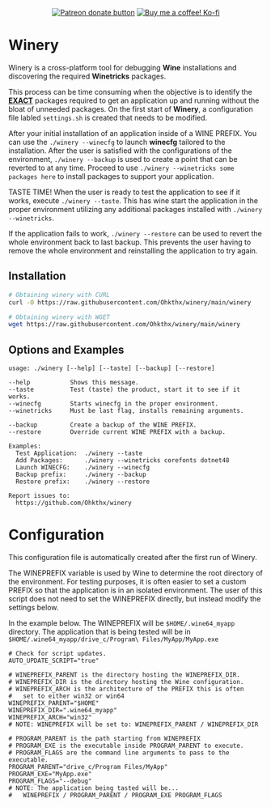 <p align="center">
    <a href="https://patreon.com/ohkthx" title="Donate to this project using Patreon">
        <img src="https://img.shields.io/badge/patreon-donate-red.svg?style=for-the-badge&logo=patreon"
            alt="Patreon donate button"></a>
    <a href="https://ko-fi.com/G2G0J79MY" title="Donate to this project using Ko-fi">
        <img src="https://img.shields.io/badge/kofi-donate-ffffff.svg?style=for-the-badge&logo=kofi"
            alt="Buy me a coffee! Ko-fi"></a>
</p>

# Winery
Winery is a cross-platform tool for debugging **Wine** installations and discovering the required **Winetricks** packages.

This process can be time consuming when the objective is to identify the <ins>**EXACT**</ins> packages required to get an application up and running without the bloat of unneeded packages. On the first start of **Winery**, a configuration file labled `settings.sh` is created that needs to be modified.

After your initial installation of an application inside of a WINE PREFIX. You can use the `./winery --winecfg` to launch **winecfg** tailored to the installation. After the user is satisfied with the configurations of the environment, `./winery --backup` is used to create a point that can be reverted to at any time. Proceed to use `./winery --winetricks some packages here` to install packages to support your application. 

TASTE TIME! When the user is ready to test the application to see if it works, execute `./winery --taste`. This has wine start the application in the proper environment utilizing any additional packages installed with `./winery --winetricks`. 

If the application fails to work, `./winery --restore` can be used to revert the whole environment back to last backup. This prevents the user having to remove the whole environment and reinstalling the application to try again.

## Installation
```bash
# Obtaining winery with CURL
curl -O https://raw.githubusercontent.com/Ohkthx/winery/main/winery

# Obtaining winery with WGET
wget https://raw.githubusercontent.com/Ohkthx/winery/main/winery
```

## Options and Examples
```
usage: ./winery [--help] [--taste] [--backup] [--restore]

--help           Shows this message.
--taste          Test (taste) the product, start it to see if it works.
--winecfg        Starts winecfg in the proper environment.
--winetricks     Must be last flag, installs remaining arguments.

--backup         Create a backup of the WINE PREFIX.
--restore        Override current WINE PREFIX with a backup.

Examples:
  Test Application:  ./winery --taste
  Add Packages:      ./winery --winetricks corefonts dotnet48
  Launch WINECFG:    ./winery --winecfg
  Backup prefix:     ./winery --backup
  Restore prefix:    ./winery --restore

Report issues to:
  https://github.com/Ohkthx/winery
```

# Configuration

This configuration file is automatically created after the first run of Winery.

The WINEPREFIX variable is used by Wine to determine the root directory of the environment. For testing purposes, it is often easier to set a custom PREFIX so that the application is in an isolated environment. The user of this script does not need to set the WINEPREFIX directly, but instead modify the settings below.

In the example below. The WINEPREFIX will be `$HOME/.wine64_myapp` directory. The application that is being tested will be in `$HOME/.wine64_myapp/drive_c/Program\ Files/MyApp/MyApp.exe`

```
# Check for script updates.
AUTO_UPDATE_SCRIPT="true"

# WINEPREFIX_PARENT is the directory hosting the WINEPREFIX_DIR.
# WINEPREFIX_DIR is the directory hosting the Wine configuration.
# WINEPREFIX_ARCH is the architecture of the PREFIX this is often
#   set to either win32 or win64
WINEPREFIX_PARENT="$HOME"
WINEPREFIX_DIR=".wine64_myapp"
WINEPREFIX_ARCH="win32"
# NOTE: WINEPREFIX will be set to: WINEPREFIX_PARENT / WINEPREFIX_DIR

# PROGRAM_PARENT is the path starting from WINEPREFIX
# PROGRAM_EXE is the executable inside PROGRAM_PARENT to execute.
# PROGRAM_FLAGS are the command line arguments to pass to the executable.
PROGRAM_PARENT="drive_c/Program Files/MyApp"
PROGRAM_EXE="MyApp.exe"
PROGRAM_FLAGS="--debug"
# NOTE: The application being tasted will be...
#   WINEPREFIX / PROGRAM_PARENT / PROGRAM_EXE PROGRAM_FLAGS
```
